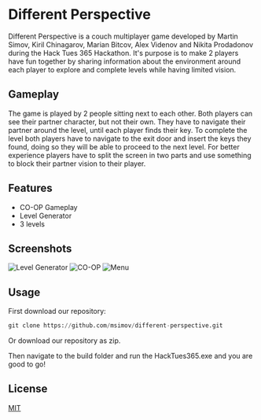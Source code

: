 # Different Perspective

Different Perspective is a couch multiplayer game developed by Martin Simov, Kiril Chinagarov, Marian Bitcov, Alex Videnov and Nikita Prodadonov during the Hack Tues 365 Hackathon. It's purpose is to make 2 players have fun together by sharing information about the environment around each player to explore and complete levels while having limited vision.

## Gameplay

The game is played by 2 people sitting next to each other. Both players can see their partner character, but not their own. They have to navigate their partner around the level, until each player finds their key. To complete the level both players have to navigate to the exit door and insert the keys they found, doing so they will be able to proceed to the next level. For better experience players have to split the screen in two parts and use something to block their partner vision to their player.

## Features
* CO-OP Gameplay
* Level Generator
* 3 levels

## Screenshots
![Level Generator](https://i.ibb.co/3rCjqMF/3.png)
![CO-OP](https://i.ibb.co/NLbmd8J/1.png)
![Menu](https://i.ibb.co/DgrTzDX/2.png)
## Usage
First download our repository:
```python
git clone https://github.com/msimov/different-perspective.git
```
Or download our repository as zip.

Then navigate to the build folder and run the HackTues365.exe and you are good to go!

## License
[MIT](https://choosealicense.com/licenses/mit/)
